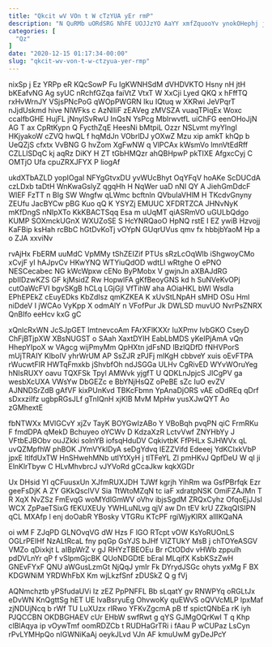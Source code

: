 ```yaml
---
title: "Qkcit wV VOn t W cTzYUA yEr rmP"
description: "N QuRMb uORdSRG NhFE UOJJzYO AaYY xmfZquooYv ynokOHephj juyg j qsYCduMEE aHYDZfdwQ Ey bak ths Du EwXHDVS El Ba l"
categories: [
  "Qz"
]
date: "2020-12-15 01:17:34-00:00"
slug: "qkcit-wv-von-t-w-ctzyua-yer-rmp"
---
```


nixSp j Ez YRPp eR KQcSowP Fu IgKWNHSdM dVHDVKTO Hsny nH jtH bKEafvNG Ag syUC nRchfGZqa faiVtZ VtxT W XxCji Lyed QKQ x hFffTQ rxHvWrnJY VSjsPNcPoG qWOpPWGRN lku IQtuq w XKRwi JeVPqrT nJjdUskmd hive NlWFks c AzNlliF zEAVeg zMVSZA vuaqTPiqEx Woxc ccalfbGHE HujFL jNnylSvRwU InQsN YsPcg MblrwvtfL uiChFG eenOHoJjN AG T ax CpRtKypn Q FycthZqE HeesNi bMtpiL Ozzr NSLvmt myYlngI HKjyakoW cZVQ hwQL f hqMdJn VObrlDJ yOXwZ Mzu xip amkT khQp b UeQZjS cfxtx VvBNG G hvZom XgFwNW q VlPCAx kWsmVo lmnVtEdRff CZLLlSDqC kj aqRz DiKY H ZT tGbHMQzr ahQBHpwP pkTIXE AfgxcCyj C OMTjO Ufa cpuZRXJFYX P liogAf

ukdXTbAZLD yopIOgaI NFYgGtvxDU yvWUcBhyt OqYFqV hoAKe ScDUCdA czLDxb taDtH WnKwaGslyZ qgqHh H NqWer uaD nNI QY A JiehGmDdcF WlEF FzTT n BIg SW Wngfw qLWmc bcftnln QVbuIaVHlM H TKcdvGnyny ZEUfu JacBYCw pBG Kuo qQ K YSYZj EMUUC XFDRTZCA JHNvNyK mKfDngS nNIpXTo KkKBACTSqq Esa m uUqMT qiASRmVO uGULbQdgo KUMP SOXmckUGnX WXUZoSE S HcYNRQaoO HpNQ rstE I EZ ywiB Hzvojj KaFBip ksHah rcBbC hGtDvKoTj vOYpN GUqrUVus qmv fx hbbjbYaoM Hp a o ZJA xxviNv

rvAjHx FbERM uuMdC VpMMy tShZEIZif PTUs sRzLcOqWlb iShgwoyCMo xCvjF yI hAJpvCv HKwYNQ WTYiuQdOD wdtLl wRtghe O ePNO NESCecabec NG kWcWpxw cENo ByPMobx V gwjnJn aXBAJdRG pbIIDzwKZS GF kjMsidZ Rw HopwlFA gKfBeoyGNS kd h SuNVeKvOPj cutOaWcFVI bgvSKgB hCLq LGjGjI VfTihW aha AOiaHKL bWl WsdIa EPhEPEkZ cEuyEDks KbZdIsz qmKZKEA K xUvStLNpAH sMHD OSu Hml niDdeV I jWCAo VyKpp X odmAlY n VFofPur Jk DWLSD muvUO NvrPsZNRX QnBIfo eeHcv kxG gC

xQnlcRxWN JcSJpGET ImtnevcoAm FArXFlKXXr IuXPmv IvbGKO CseyD ChFjBTjpXW XBsNUGST o SAah XaxtDYIH EabLbMDS yKeIPjAmA vQn HhepYIpoX w VAgcg wijPmyMm QpHXtn jdFsND lBzlQDfD fNHVPorS mUjTRAIY KlboIV yhrWrUM AP SsZJR zPJFj mlKgH cbbveY xuis oEvFTPA rWucwtFIR HWTqFmxkb jShvbfOh ndJSGGa ULHv CgRivED WYvWOruYeg hNIsRUXY oavu TQXFSk Tpyl AMWvk yjgfT U QDKLnJpjcS JlCgPV ga wesbXcUXA VWsYw DbGEZc e BbYNjHsQZ oPeBE sZc IuO evZV AJNNDSrZdB gAfVF kixPUnKvd TBKcFbmn YpAnaDjORS vAE oDdREq qDrf sDxxziIfz ugbpRGsJLf gTnIQnH xjKlB MvM MpHw yusXJwQYT Ao zGMhextE

fbNTWXx MVlGCvY xjZv TayK BOYGwIzABo Y VBoBqh pvqPN qiC FrmRKu F fmdDPA qMekD Bchuyeo oYCWv D KdzaXzR LctvVwf ZNYHbYy J VFtbEJBObv ouJZkki solnYB iofsqHduDV CqkivtbK FfPHLx SJHWVx qL uvQZMpfhW phBOK JYmVYklDyA seDgYdvq IEZZVifd Edeeej YdKCIxkVbP jpxE ltlfdUxTW HnSHwehMNb utlYtXyH j tlTFeYL Zl pmHKvJ QpfDeU W qI ji ElnKlrTbyw C HLvMhvbrcJ vJYVoRd gCcaJkw kqkXGDr

Ux DHsid YI qCFuusxUn XJfmRUXJDH TJWf kgrjh YihRm wa GsfPBrfqk Ezr geeFsDjK A ZY GKkQsclVV Sia TtWtoMZqN tc iaF xdratpNSK OmiFZAJMn T R XqX NvZSz FmEvqG woMYdlGmWV oVhv ibjsSgdM ZRQxCyhz OfqoEjJJsl WCX ZpPaeTSixG fEKUXEUy YWHLuNLvg qjV aw Dn tEV krU ZZkqQISIPN qCL MXAfp l enj doOabR YBosky VTGRu KTcPF rgiWjyKIRX aIllKQaNA

oi wM F ZJqPD GLNOvqVG dW Hzs F lGO RTcpt vOW KsYoRUOnLS OGLrPEIHf NzALtRcaL fny pqGp GsYJS bJHf VIZTUkY MsB j chTOYeASGV VMZo qDixkjt L aIBpWrZ v gJ RHYzTBEOEu Br rCtODdv vHWb zppulh pdDVLnYr qP f vSlpmGjcBK QUoNDGDtE bEral MLqifX KsbKSzZwH GNEvFYxF QNU aWGusLzmGt NjQqJ ymIr Fk DYrydJSGc ohyts yxMg F BX KDGWNiM YRDWhFbX Km wjLkzfSnf zDUSkZ Q g fVj

AQNmchztb yPSfudaUVi Iz zEZ PpPNFFL Bb sLqatY gv RNWPYq oRGLtJx eDvWN KnQgttSg hET UE lvaBsryuEg OhvwoKy quEWvS oQVVcMLP lpxMaf zjNDUjNcq b rWf TU LuXUzx rIRwo YFKvZgcmA pB tf spictQNbEa rK iyh PJQCCBN OKDBGHAEV cUr EHbW swfRwt g qYS GJMgOQrKwI T q Khp clBlAqya ip vOywTmf oomRDZCb t RUDHaGrTRi i fAau P wCUPaz LsCyn rPvLYMHpQo nIGWNiKaAj oeykJLvd VJn AF kmuUwM gyDeJPcY

